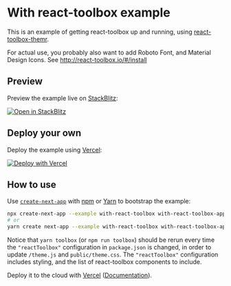 # With react-toolbox example

This is an example of getting react-toolbox up and running, using [react-toolbox-themr](https://github.com/react-toolbox/react-toolbox-themr).

For actual use, you probably also want to add Roboto Font, and Material Design Icons. See <http://react-toolbox.io/#/install>

## Preview

Preview the example live on [StackBlitz](http://stackblitz.com/):

[![Open in StackBlitz](https://developer.stackblitz.com/img/open_in_stackblitz.svg)](https://stackblitz.com/github/vercel/next.js/tree/canary/examples/with-react-toolbox)

## Deploy your own

Deploy the example using [Vercel](https://vercel.com?utm_source=github&utm_medium=readme&utm_campaign=next-example):

[![Deploy with Vercel](https://vercel.com/button)](https://vercel.com/new/git/external?repository-url=https://github.com/vercel/next.js/tree/canary/examples/with-react-toolbox&project-name=with-react-toolbox&repository-name=with-react-toolbox)

## How to use

Use [`create-next-app`](https://github.com/vercel/next.js/tree/canary/packages/create-next-app) with [npm](https://docs.npmjs.com/cli/init) or [Yarn](https://yarnpkg.com/lang/en/docs/cli/create/) to bootstrap the example:

```bash
npx create-next-app --example with-react-toolbox with-react-toolbox-app
# or
yarn create next-app --example with-react-toolbox with-react-toolbox-app
```

Notice that `yarn toolbox` (or `npm run toolbox`) should be rerun every time the `"reactToolbox"` configuration in `package.json` is changed, in order to update `/theme.js` and `public/theme.css`. The `"reactToolbox"` configuration includes styling, and the list of react-toolbox components to include.

Deploy it to the cloud with [Vercel](https://vercel.com/new?utm_source=github&utm_medium=readme&utm_campaign=next-example) ([Documentation](https://nextjs.org/docs/deployment)).
